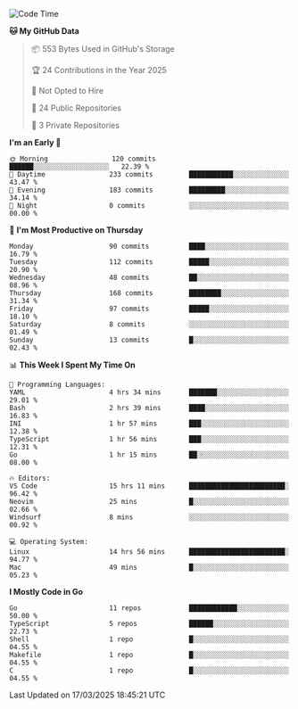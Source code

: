 <!--START_SECTION:waka-->
![Code Time](http://img.shields.io/badge/Code%20Time-1%2C143%20hrs%2027%20mins-blue)

**🐱 My GitHub Data** 

> 📦 553 Bytes Used in GitHub's Storage 
 > 
> 🏆 24 Contributions in the Year 2025
 > 
> 🚫 Not Opted to Hire
 > 
> 📜 24 Public Repositories 
 > 
> 🔑 3 Private Repositories 
 > 
**I'm an Early 🐤** 

```text
🌞 Morning                120 commits         ██████░░░░░░░░░░░░░░░░░░░   22.39 % 
🌆 Daytime                233 commits         ███████████░░░░░░░░░░░░░░   43.47 % 
🌃 Evening                183 commits         █████████░░░░░░░░░░░░░░░░   34.14 % 
🌙 Night                  0 commits           ░░░░░░░░░░░░░░░░░░░░░░░░░   00.00 % 
```
📅 **I'm Most Productive on Thursday** 

```text
Monday                   90 commits          ████░░░░░░░░░░░░░░░░░░░░░   16.79 % 
Tuesday                  112 commits         █████░░░░░░░░░░░░░░░░░░░░   20.90 % 
Wednesday                48 commits          ██░░░░░░░░░░░░░░░░░░░░░░░   08.96 % 
Thursday                 168 commits         ████████░░░░░░░░░░░░░░░░░   31.34 % 
Friday                   97 commits          █████░░░░░░░░░░░░░░░░░░░░   18.10 % 
Saturday                 8 commits           ░░░░░░░░░░░░░░░░░░░░░░░░░   01.49 % 
Sunday                   13 commits          █░░░░░░░░░░░░░░░░░░░░░░░░   02.43 % 
```


📊 **This Week I Spent My Time On** 

```text
💬 Programming Languages: 
YAML                     4 hrs 34 mins       ███████░░░░░░░░░░░░░░░░░░   29.01 % 
Bash                     2 hrs 39 mins       ████░░░░░░░░░░░░░░░░░░░░░   16.83 % 
INI                      1 hr 57 mins        ███░░░░░░░░░░░░░░░░░░░░░░   12.38 % 
TypeScript               1 hr 56 mins        ███░░░░░░░░░░░░░░░░░░░░░░   12.31 % 
Go                       1 hr 15 mins        ██░░░░░░░░░░░░░░░░░░░░░░░   08.00 % 

🔥 Editors: 
VS Code                  15 hrs 11 mins      ████████████████████████░   96.42 % 
Neovim                   25 mins             █░░░░░░░░░░░░░░░░░░░░░░░░   02.66 % 
Windsurf                 8 mins              ░░░░░░░░░░░░░░░░░░░░░░░░░   00.92 % 

💻 Operating System: 
Linux                    14 hrs 56 mins      ████████████████████████░   94.77 % 
Mac                      49 mins             █░░░░░░░░░░░░░░░░░░░░░░░░   05.23 % 
```

**I Mostly Code in Go** 

```text
Go                       11 repos            ████████████░░░░░░░░░░░░░   50.00 % 
TypeScript               5 repos             ██████░░░░░░░░░░░░░░░░░░░   22.73 % 
Shell                    1 repo              █░░░░░░░░░░░░░░░░░░░░░░░░   04.55 % 
Makefile                 1 repo              █░░░░░░░░░░░░░░░░░░░░░░░░   04.55 % 
C                        1 repo              █░░░░░░░░░░░░░░░░░░░░░░░░   04.55 % 
```




 Last Updated on 17/03/2025 18:45:21 UTC
<!--END_SECTION:waka-->
